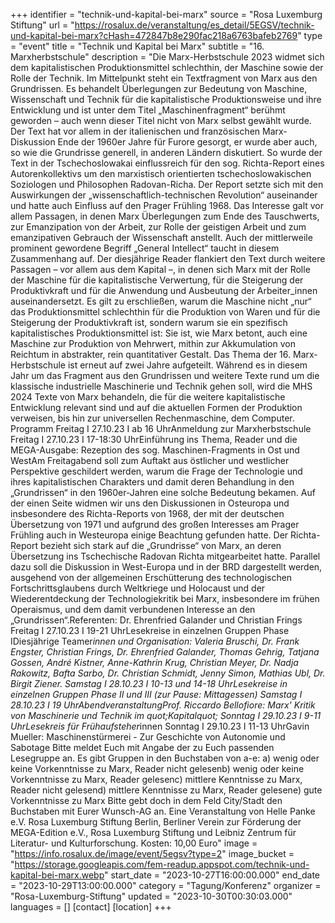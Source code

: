+++
identifier = "technik-und-kapital-bei-marx"
source = "Rosa Luxemburg Stiftung"
url = "https://rosalux.de/veranstaltung/es_detail/5EGSV/technik-und-kapital-bei-marx?cHash=472847b8e290fac218a6763bafeb2769"
type = "event"
title = "Technik und Kapital bei Marx"
subtitle = "16. Marxherbstschule"
description = "Die Marx-Herbstschule 2023 widmet sich dem kapitalistischen Produktionsmittel schlechthin, der Maschine sowie der Rolle der Technik. Im Mittelpunkt steht ein Textfragment von Marx aus den Grundrissen. Es behandelt Überlegungen zur Bedeutung von Maschine, Wissenschaft und Technik für die kapitalistische Produktionsweise und ihre Entwicklung und ist unter dem Titel „Maschinenfragment“ berühmt geworden – auch wenn dieser Titel nicht von Marx selbst gewählt wurde. Der Text hat vor allem in der italienischen und französischen Marx-Diskussion Ende der 1960er Jahre für Furore gesorgt, er wurde aber auch, so wie die Grundrisse generell, in anderen Ländern diskutiert. So wurde der Text in der Tschechoslowakai einflussreich für den sog. Richta-Report eines Autorenkollektivs um den marxistisch orientierten tschechoslowakischen Soziologen und Philosophen Radovan-Richa. Der Report setzte sich mit den Auswirkungen der „wissenschaftlich-technischen Revolution“ auseinander und hatte auch Einfluss auf den Prager Frühling 1968.
Das Interesse galt vor allem Passagen, in denen Marx Überlegungen zum Ende des Tauschwerts, zur Emanzipation von der Arbeit, zur Rolle der geistigen Arbeit und zum emanzipativen Gebrauch der Wissenschaft anstellt. Auch der mittlerweile prominent gewordene Begriff „General Intellect“ taucht in diesem Zusammenhang auf.
Der diesjährige Reader flankiert den Text durch weitere Passagen – vor allem aus dem Kapital –, in denen sich Marx mit der Rolle der Maschine für die kapitalistische Verwertung, für die Steigerung der Produktivkraft und für die Anwendung und Ausbeutung der Arbeiter_innen auseinandersetzt. Es gilt zu erschließen, warum die Maschine nicht „nur“ das Produktionsmittel schlechthin für die Produktion von Waren und für die Steigerung der Produktivkraft ist, sondern warum sie ein spezifisch kapitalistisches Produktionsmittel ist: Sie ist, wie Marx betont, auch eine Maschine zur Produktion von Mehrwert, mithin zur Akkumulation von Reichtum in abstrakter, rein quantitativer Gestalt.
Das Thema der 16. Marx-Herbstschule ist erneut auf zwei Jahre aufgeteilt. Während es in diesem Jahr um das Fragment aus den Grundrissen und weitere Texte rund um die klassische industrielle Maschinerie und Technik gehen soll, wird die MHS 2024 Texte von Marx behandeln, die für die weitere kapitalistische Entwicklung relevant sind und auf die aktuellen Formen der Produktion verweisen, bis hin zur universellen Rechenmaschine, dem Computer.
Programm
Freitag I 27.10.23 I ab 16 UhrAnmeldung zur Marxherbstschule
Freitag I 27.10.23 I 17-18:30 UhrEinführung ins Thema, Reader und die MEGA-Ausgabe: Rezeption des sog. Maschinen-Fragments in Ost und WestAm Freitagabend soll zum Auftakt aus östlicher und westlicher Perspektive geschildert werden, warum die Frage der Technologie und ihres kapitalistischen Charakters und damit deren Behandlung in den „Grundrissen“ in den 1960er-Jahren eine solche Bedeutung bekamen. Auf der einen Seite widmen wir uns den Diskussionen in Osteuropa und insbesondere des Richta-Reports von 1968, der mit der deutschen Übersetzung von 1971 und aufgrund des großen Interesses am Prager Frühling auch in Westeuropa einige Beachtung gefunden hatte. Der Richta-Report bezieht sich stark auf die „Grundrisse“ von Marx, an deren Übersetzung ins Tschechische Radovan Richta mitgearbeitet hatte. Parallel dazu soll die Diskussion in West-Europa und in der BRD dargestellt werden, ausgehend von der allgemeinen Erschütterung des technologischen Fortschrittsglaubens durch Weltkriege und Holocaust und der Wiederentdeckung der Technologiekritik bei Marx, insbesondere im frühen Operaismus, und dem damit verbundenen Interesse an den „Grundrissen“.Referenten: Dr. Ehrenfried Galander und Christian Frings
Freitag I 27.10.23 I 19-21 UhrLesekreise in einzelnen Gruppen Phase IDiesjährige Teamer*innen und Organisation: Valeria Bruschi, Dr. Frank Engster, Christian Frings, Dr. Ehrenfried Galander, Thomas Gehrig, Tatjana Gossen, André Kistner, Anne-Kathrin Krug, Christian Meyer, Dr. Nadja Rakowitz, Bafta Sarbo, Dr. Christian Schmidt, Jenny Simon, Mathias Ubl, Dr. Birgit Ziener.
Samstag I 28.10.23 I 10-13 und 14-18 UhrLesekreise in einzelnen Gruppen Phase II und III (zur Pause: Mittagessen)
Samstag I 28.10.23 I 19 UhrAbendveranstaltungProf. Riccardo Bellofiore: Marx' Kritik von Maschinerie und Technik im quot;Kapitalquot;
Sonntag I 29.10.23 I 9-11 UhrLesekreis für Frühaufsteher*innen
Sonntag I 29.10.23 I 11-13 UhrGavin Mueller: Maschinenstürmerei - Zur Geschichte von Autonomie und Sabotage
Bitte meldet Euch mit Angabe der zu Euch passenden Lesegruppe an. Es gibt Gruppen in den Buchstaben von a-e:
a) wenig oder keine Vorkenntnisse zu Marx, Reader nicht gelesenb) wenig oder keine Vorkenntnisse zu Marx, Reader gelesenc) mittlere Kenntnisse zu Marx, Reader nicht gelesend) mittlere Kenntnisse zu Marx, Reader gelesene) gute Vorkenntnisse zu Marx
Bitte gebt doch in dem Feld City/Stadt den Buchstaben mit Eurer Wunsch-AG an.
Eine Veranstaltung von Helle Panke e.V. Rosa Luxemburg Stiftung Berlin, Berliner Verein zur Förderung der MEGA-Edition e.V., Rosa Luxemburg Stiftung und Leibniz Zentrum für Literatur- und Kulturforschung.
Kosten: 10,00 Euro"
image = "https://info.rosalux.de/image/event/5egsv?type=2"
image_bucket = "https://storage.googleapis.com/fem-readup.appspot.com/technik-und-kapital-bei-marx.webp"
start_date = "2023-10-27T16:00:00.000"
end_date = "2023-10-29T13:00:00.000"
category = "Tagung/Konferenz"
organizer = "Rosa-Luxemburg-Stiftung"
updated = "2023-10-30T00:30:03.000"
languages = []
[contact]
[location]
+++